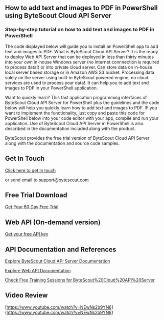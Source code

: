 ## How to add text and images to PDF in PowerShell using ByteScout Cloud API Server

### Step-by-step tutorial on how to add text and images to PDF in PowerShell

The code displayed below will guide you to install an PowerShell app to add text and images to PDF. What is ByteScout Cloud API Server? It is the ready to deploy Web API Server that can be deployed in less than thirty minutes into your own in-house Windows server (no Internet connnection is required to process data!) or into private cloud server. Can store data on in-house local server based storage or in Amazon AWS S3 bucket. Processing data solely on the server using built-in ByteScout powered engine, no cloud services are used to process your data!. It can help you to add text and images to PDF in your PowerShell application.

Want to quickly learn? This fast application programming interfaces of ByteScout Cloud API Server for PowerShell plus the guidelines and the code below will help you quickly learn how to add text and images to PDF. IF you want to implement the functionality, just copy and paste this code for PowerShell below into your code editor with your app, compile and run your application. Use of ByteScout Cloud API Server in PowerShell is also described in the documentation included along with the product.

ByteScout provides the free trial version of ByteScout Cloud API Server along with the documentation and source code samples.

## Get In Touch

[Click here to get in touch](https://bytescout.zendesk.com/hc/en-us/requests/new?subject=ByteScout%20Cloud%20API%20Server%20Question)

or send email to [support@bytescout.com](mailto:support@bytescout.com?subject=ByteScout%20Cloud%20API%20Server%20Question) 

## Free Trial Download

[Get Your 60 Day Free Trial](https://bytescout.com/download/web-installer?utm_source=github-readme)

## Web API (On-demand version)

[Get your free API key](https://pdf.co/documentation/api?utm_source=github-readme)

## API Documentation and References

[Explore ByteScout Cloud API Server Documentation](https://bytescout.com/documentation/index.html?utm_source=github-readme)

[Explore Web API Documentation](https://pdf.co/documentation/api?utm_source=github-readme)

[Check Free Training Sessions for ByteScout%20Cloud%20API%20Server](https://academy.bytescout.com/)

## Video Review

[https://www.youtube.com/watch?v=NEwNs2b9YN8](https://www.youtube.com/watch?v=NEwNs2b9YN8)